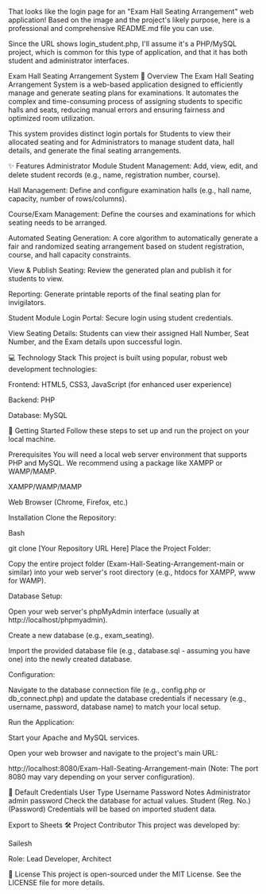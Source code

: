 That looks like the login page for an "Exam Hall Seating Arrangement" web application! Based on the image and the project's likely purpose, here is a professional and comprehensive README.md file you can use.

Since the URL shows login_student.php, I'll assume it's a PHP/MySQL project, which is common for this type of application, and that it has both student and administrator interfaces.

Exam Hall Seating Arrangement System
📝 Overview
The Exam Hall Seating Arrangement System is a web-based application designed to efficiently manage and generate seating plans for examinations. It automates the complex and time-consuming process of assigning students to specific halls and seats, reducing manual errors and ensuring fairness and optimized room utilization.

This system provides distinct login portals for Students to view their allocated seating and for Administrators to manage student data, hall details, and generate the final seating arrangements.

✨ Features
Administrator Module
Student Management: Add, view, edit, and delete student records (e.g., name, registration number, course).

Hall Management: Define and configure examination halls (e.g., hall name, capacity, number of rows/columns).

Course/Exam Management: Define the courses and examinations for which seating needs to be arranged.

Automated Seating Generation: A core algorithm to automatically generate a fair and randomized seating arrangement based on student registration, course, and hall capacity constraints.

View & Publish Seating: Review the generated plan and publish it for students to view.

Reporting: Generate printable reports of the final seating plan for invigilators.

Student Module
Login Portal: Secure login using student credentials.

View Seating Details: Students can view their assigned Hall Number, Seat Number, and the Exam details upon successful login.

💻 Technology Stack
This project is built using popular, robust web development technologies:

Frontend: HTML5, CSS3, JavaScript (for enhanced user experience)

Backend: PHP

Database: MySQL

🚀 Getting Started
Follow these steps to set up and run the project on your local machine.

Prerequisites
You will need a local web server environment that supports PHP and MySQL. We recommend using a package like XAMPP or WAMP/MAMP.

XAMPP/WAMP/MAMP

Web Browser (Chrome, Firefox, etc.)

Installation
Clone the Repository:

Bash

git clone [Your Repository URL Here]
Place the Project Folder:

Copy the entire project folder (Exam-Hall-Seating-Arrangement-main or similar) into your web server's root directory (e.g., htdocs for XAMPP, www for WAMP).

Database Setup:

Open your web server's phpMyAdmin interface (usually at http://localhost/phpmyadmin).

Create a new database (e.g., exam_seating).

Import the provided database file (e.g., database.sql - assuming you have one) into the newly created database.

Configuration:

Navigate to the database connection file (e.g., config.php or db_connect.php) and update the database credentials if necessary (e.g., username, password, database name) to match your local setup.

Run the Application:

Start your Apache and MySQL services.

Open your web browser and navigate to the project's main URL:

http://localhost:8080/Exam-Hall-Seating-Arrangement-main
(Note: The port 8080 may vary depending on your server configuration).

🔑 Default Credentials
User Type	Username	Password	Notes
Administrator	admin	password	Check the database for actual values.
Student	(Reg. No.)	(Password)	Credentials will be based on imported student data.

Export to Sheets
🛠️ Project Contributor
This project was developed by:

Sailesh

Role: Lead Developer, Architect

📄 License
This project is open-sourced under the MIT License. See the LICENSE file for more details.
